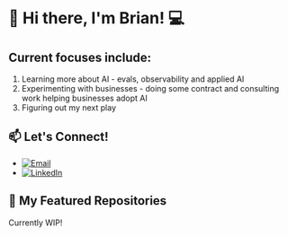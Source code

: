 # 👋 Hi there, I'm Brian! 💻

## Current focuses include:
1. Learning more about AI - evals, observability and applied AI
2. Experimenting with businesses - doing some contract and consulting work helping businesses adopt AI
3. Figuring out my next play

## 📫 Let's Connect!
- [![Email](https://img.shields.io/badge/Email-D14836?style=for-the-badge&logo=gmail&logoColor=white)](mailto:bmiki5508@gmail.com)
- [![LinkedIn](https://img.shields.io/badge/LinkedIn-0077B5?style=for-the-badge&logo=linkedin&logoColor=white)](https://www.linkedin.com/in/brian-miki/)

## 🌟 My Featured Repositories

Currently WIP!



<!---
Brian-Miki/Brian-Miki is a ✨ special ✨ repository because its `README.md` (this file) appears on your GitHub profile.
You can click the Preview link to take a look at your changes.
--->
